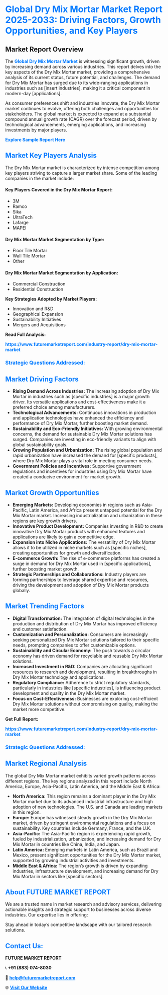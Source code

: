 <h1 style="color: #007BFF;">Global Dry Mix Mortar Market Report 2025-2033: Driving Factors, Growth Opportunities, and Key Players</h1>

<section id="overview">
<h2>Market Report Overview</h2>
<p>The <a href="https://www.futuremarketreport.com/industry-report/dry-mix-mortar-market" style="color: #007BFF; text-decoration: none;"><strong>Global Dry Mix Mortar Market</strong></a> is witnessing significant growth, driven by increasing demand across various industries. This report delves into the key aspects of the Dry Mix Mortar market, providing a comprehensive analysis of its current status, future potential, and challenges. The demand for Dry Mix Mortar has surged due to its wide-ranging applications in industries such as [insert industries], making it a critical component in modern-day [applications].</p>
<p>As consumer preferences shift and industries innovate, the Dry Mix Mortar market continues to evolve, offering both challenges and opportunities for stakeholders. The global market is expected to expand at a substantial compound annual growth rate (CAGR) over the forecast period, driven by technological advancements, emerging applications, and increasing investments by major players.</p>
</section>

<section id="overview">
<p><a href="https://www.futuremarketreport.com/request-sample/reportId=87008" style="color: #007BFF; text-decoration: none;"><strong>Explore Sample Report Here</strong></a></p>
</section>

<section id="key-players">
<h2 style="color: #007BFF;">Market Key Players Analysis</h2>
<p>The Dry Mix Mortar market is characterized by intense competition among key players striving to capture a larger market share. Some of the leading companies in the market include:</p>
<h4>Key Players Covered in the Dry Mix Mortar Report:</h4>
<ul><li>3M</li><li>Ramco</li><li>Sika</li><li>UltraTech</li><li>Lafarge</li><li>MAPEI</li></ul>
<h4>Dry Mix Mortar Market Segmentation by Type:</h4>
<ul><li>Floor Tile Mortar</li><li>Wall Tile Mortar</li><li>Other</li></ul>

<h4>Dry Mix Mortar Market Segmentation by Application:</h4>
<ul><li>Commercial Construction</li><li>Residential Construction</li></ul>
<p><strong>Key Strategies Adopted by Market Players:</strong></p>
<ul>
<li>Innovation and R&D</li>
<li>Geographical Expansion</li>
<li>Sustainability Initiatives</li>
<li>Mergers and Acquisitions</li>
</ul>
</section>

<section>
<p><strong>Read Full Analysis: </strong></p><a href="https://www.futuremarketreport.com/industry-report/dry-mix-mortar-market" style="color: #007BFF; text-decoration: none;"><strong>https://www.futuremarketreport.com/industry-report/dry-mix-mortar-market</strong></a>
<h3 style="color: #007BFF;">Strategic Questions Addressed:</h3>
</section>

<section id="driving-factors">
<h2 style="color: #007BFF;">Market Driving Factors</h2>
<ul>
<li><strong>Rising Demand Across Industries:</strong> The increasing adoption of Dry Mix Mortar in industries such as [specific industries] is a major growth driver. Its versatile applications and cost-effectiveness make it a preferred choice among manufacturers.</li>
<li><strong>Technological Advancements:</strong> Continuous innovations in production and application technologies have enhanced the efficiency and performance of Dry Mix Mortar, further boosting market demand.</li>
<li><strong>Sustainability and Eco-Friendly Initiatives:</strong> With growing environmental concerns, the demand for sustainable Dry Mix Mortar solutions has surged. Companies are investing in eco-friendly variants to align with global sustainability goals.</li>
<li><strong>Growing Population and Urbanization:</strong> The rising global population and rapid urbanization have increased the demand for [specific products], where Dry Mix Mortar plays a vital role in meeting consumer needs.</li>
<li><strong>Government Policies and Incentives:</strong> Supportive government regulations and incentives for industries using Dry Mix Mortar have created a conducive environment for market growth.</li>
</ul>
</section>

<section id="growth-opportunities">
<h2 style="color: #007BFF;">Market Growth Opportunities</h2>
<ul>
<li><strong>Emerging Markets:</strong> Developing economies in regions such as Asia-Pacific, Latin America, and Africa present untapped potential for the Dry Mix Mortar market. Increasing industrialization and urbanization in these regions are key growth drivers.</li>
<li><strong>Innovative Product Development:</strong> Companies investing in R&D to create innovative Dry Mix Mortar products with enhanced features and applications are likely to gain a competitive edge.</li>
<li><strong>Expansion into Niche Applications:</strong> The versatility of Dry Mix Mortar allows it to be utilized in niche markets such as [specific niches], creating opportunities for growth and diversification.</li>
<li><strong>E-commerce Growth:</strong> The rise of e-commerce platforms has created a surge in demand for Dry Mix Mortar used in [specific applications], further boosting market growth.</li>
<li><strong>Strategic Partnerships and Collaborations:</strong> Industry players are forming partnerships to leverage shared expertise and resources, driving the development and adoption of Dry Mix Mortar products globally.</li>
</ul>
</section>

<section id="trending-factors">
<h2 style="color: #007BFF;">Market Trending Factors</h2>
<ul>
<li><strong>Digital Transformation:</strong> The integration of digital technologies in the production and distribution of Dry Mix Mortar has improved efficiency and customer satisfaction.</li>
<li><strong>Customization and Personalization:</strong> Consumers are increasingly seeking personalized Dry Mix Mortar solutions tailored to their specific needs, prompting companies to offer customizable options.</li>
<li><strong>Sustainability and Circular Economy:</strong> The push towards a circular economy has driven demand for recyclable and reusable Dry Mix Mortar solutions.</li>
<li><strong>Increased Investment in R&D:</strong> Companies are allocating significant resources to research and development, resulting in breakthroughs in Dry Mix Mortar technology and applications.</li>
<li><strong>Regulatory Compliance:</strong> Adherence to strict regulatory standards, particularly in industries like [specific industries], is influencing product development and quality in the Dry Mix Mortar market.</li>
<li><strong>Focus on Cost-Effectiveness:</strong> Businesses are exploring cost-efficient Dry Mix Mortar solutions without compromising on quality, making the market more competitive.</li>
</ul>
</section>

<section>
<p><strong>Get Full Report: </strong></p><a href="https://www.futuremarketreport.com/industry-report/dry-mix-mortar-market" style="color: #007BFF; text-decoration: none;"><strong>https://www.futuremarketreport.com/industry-report/dry-mix-mortar-market</strong></a>
<h3 style="color: #007BFF;">Strategic Questions Addressed:</h3>
</section>


<section id="regional-analysis">
<h2 style="color: #007BFF;">Market Regional Analysis</h2>
<p>The global Dry Mix Mortar market exhibits varied growth patterns across different regions. The key regions analyzed in this report include North America, Europe, Asia-Pacific, Latin America, and the Middle East & Africa:</p>
<ul>
<li><strong>North America:</strong> This region remains a dominant player in the Dry Mix Mortar market due to its advanced industrial infrastructure and high adoption of new technologies. The U.S. and Canada are leading markets in this region.</li>
<li><strong>Europe:</strong> Europe has witnessed steady growth in the Dry Mix Mortar market, driven by stringent environmental regulations and a focus on sustainability. Key countries include Germany, France, and the U.K.</li>
<li><strong>Asia-Pacific:</strong> The Asia-Pacific region is experiencing rapid growth, fueled by industrialization, urbanization, and increasing demand for Dry Mix Mortar in countries like China, India, and Japan.</li>
<li><strong>Latin America:</strong> Emerging markets in Latin America, such as Brazil and Mexico, present significant opportunities for the Dry Mix Mortar market, supported by growing industrial activities and investments.</li>
<li><strong>Middle East & Africa:</strong> The region’s growth is driven by expanding industries, infrastructure development, and increasing demand for Dry Mix Mortar in sectors like [specific sectors].</li>
</ul>
</section>

<footer>
<h2 style="color: #007BFF;">About FUTURE MARKET REPORT</h2>
<p>We are a trusted name in market research and advisory services, delivering actionable insights and strategic support to businesses across diverse industries. Our expertise lies in offering:</p>

<p>Stay ahead in today’s competitive landscape with our tailored research solutions.</p>

<h2 style="color: #007BFF;">Contact Us:</h2>
<p><strong>FUTURE MARKET REPORT</strong></p>
<p>📞 <strong>+91 (883) 074-8030</strong></p>
<p>📧 <strong><a href="mailto:help@futuremarketreport.com" style="color: #007BFF;">help@futuremarketreport.com</a></strong></p>
<p>🌐 <strong><a href="https://www.futuremarketreport.com/" style="color: #007BFF;">Visit Our Website</a></strong></p>
</footer>
